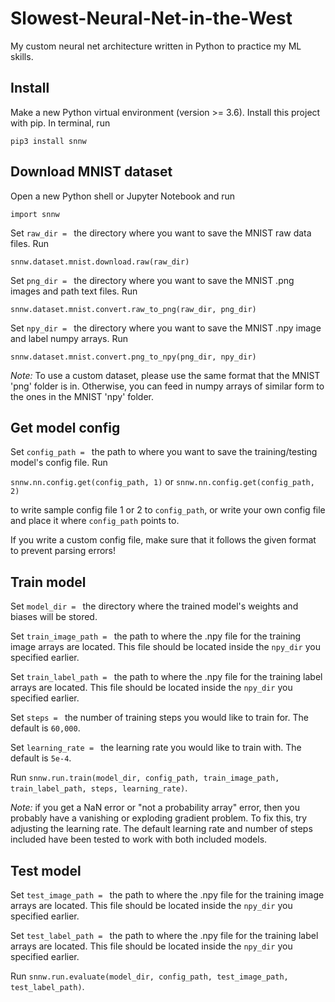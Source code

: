 # Slowest-Neural-Net-in-the-West
My custom neural net architecture written in Python to 
practice my ML skills.


## Install
Make a new Python virtual environment (version >= 3.6).
Install this project with pip. In terminal, run

`pip3 install snnw`

## Download MNIST dataset
Open a new Python shell or Jupyter Notebook and run

`import snnw`

Set `raw_dir = ` the directory where you want to
save the MNIST raw data files. Run

`snnw.dataset.mnist.download.raw(raw_dir)`

Set `png_dir = ` the directory where you want to
save the MNIST .png images and path text files. Run

`snnw.dataset.mnist.convert.raw_to_png(raw_dir, png_dir)`

Set `npy_dir = ` the directory where you want to
save the MNIST .npy image and label numpy arrays. Run

`snnw.dataset.mnist.convert.png_to_npy(png_dir, npy_dir)`

*Note:* To use a custom dataset, please use the same format
that the MNIST 'png' folder is in. Otherwise, you can
feed in numpy arrays of similar form to the ones in
the MNIST 'npy' folder.

## Get model config
Set `config_path = ` the path to where you want to save
the training/testing model's config file. Run

`snnw.nn.config.get(config_path, 1)`
or
`snnw.nn.config.get(config_path, 2)`

to write sample config file 1 or 2 to `config_path`,
or write your own config file and place it where
`config_path` points to.

If you write a custom config file, make sure that it
follows the given format to prevent parsing errors!


## Train model
Set `model_dir = ` the directory where the trained model's
weights and biases will be stored.

Set `train_image_path = ` the path to where the .npy file for
the training image arrays are located.
This file should be located inside the `npy_dir`
you specified earlier. 

Set `train_label_path = ` the path to where the .npy file for
the training label arrays are located.
This file should be located inside the `npy_dir`
you specified earlier.

Set `steps = ` the number of training steps you would
like to train for. The default is `60,000`.

Set `learning_rate = ` the learning rate you would like to 
train with. The default is `5e-4`.

Run `snnw.run.train(model_dir, config_path, train_image_path,
train_label_path, steps, learning_rate)`.

*Note:* if you get a NaN error or "not a probability array"
error, then you probably have a vanishing or exploding
gradient problem. To fix this, try adjusting the learning rate.
The default learning rate and number of steps included
have been tested to work with both included models.

## Test model

Set `test_image_path = ` the path to where the .npy file for
the training image arrays are located.
This file should be located inside the `npy_dir`
you specified earlier. 

Set `test_label_path = ` the path to where the .npy file for
the training label arrays are located.
This file should be located inside the `npy_dir`
you specified earlier.

Run `snnw.run.evaluate(model_dir, config_path, test_image_path,
test_label_path)`.
